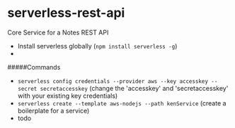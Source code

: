 # serverless-rest-api
Core Service for a Notes REST API

* Install serverless globally (`npm install serverless -g`)
* 

#####Commands
* `serverless config credentials --provider aws --key accesskey --secret secretaccesskey`       (change the 'accesskey' and 'secretaccesskey' with your existing key credentials)
* `serverless create --template aws-nodejs --path kenService`   (create a boilerplate for a service)
* todo
